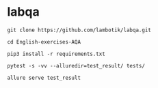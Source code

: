 # labqa
```git clone https://github.com/lambotik/labqa.git```
   
```cd English-exercises-AQA```
   
```pip3 install -r requirements.txt```
   
```pytest -s -vv --alluredir=test_result/ tests/```
   
```allure serve test_result```
